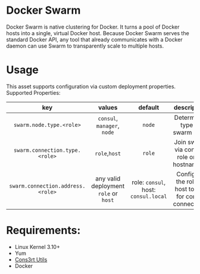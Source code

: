 # Docker Swarm

Docker Swarm is native clustering for Docker. It turns a pool of Docker hosts into a single, virtual Docker host. Because Docker Swarm serves the standard Docker API, any tool that already communicates with a Docker daemon can use Swarm to transparently scale to multiple hosts.

# Usage
This asset supports configuration via custom deployment properties.
Supported Properties:

| key | values | default | description |
|:-----:|:--------:|:---------:|:-------------:|
|`swarm.node.type.<role>`|`consul`, `manager`, `node`|`node`|Determines type of swarm node
|`swarm.connection.type.<role>`|`role`,`host`|`role`|Join swarm via cons3rt role or by hostname/ip
|`swarm.connection.address.<role>`|any valid deployment `role` or `host`|role: `consul`, host: `consul.local` |Configure the role or host to use for consul connections |

# Requirements:
 * Linux Kernel 3.10+
 * Yum
 * [Cons3rt Utils](https://github.com/oconnormi/cons3rt-utils)
 * Docker
